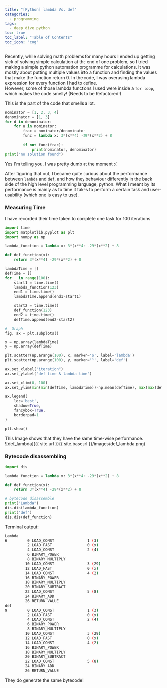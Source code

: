 ```yaml
---
title: "[Python] lambda Vs. def"
categories:
  - programming
tags:
  - deep dive python
toc: true
toc_label: "Table of Contents"
toc_icon: "cog"
---
```

Recently, while solving math problems for many hours I ended up getting sick of solving simple calculation at the end of one problem,
so I tried making a simple python automation programme for calculations.
It was mostly about putting multiple values into a function and finding the values that make the function return 0.
In the code, I was overusing lambda expression for every function I had to define.  
However, some of those lambda functions I used were inside a `for loop`, which makes the code smelly! (Needs to be Refactored!)  

This is the part of the code that smells a lot.
```python
nominator = [1, 2, 3, 4]
denominator = [1, 3]
for d in denominator:
    for u in nominator:
        frac = nominator/denominator
        func = lambda x: 3*(x**4) -29*(x**2) + 8
        
        if not func(frac):
            print(nominator, denominator)
print("no solution found")
```
Yes I'm telling you. I was pretty dumb at the moment :(

After figuring that out, 
I became quite curious about the performance between `lambda` and `def`,
and how they behaviour differently in the back side of the high level programming language, python.
What I meant by its performance is mainly as to time it takes to perform a certain task and user-usability (which one is easy to use).

### Measuring Time

I have recorded their time taken to complete one task for 100 iterations

```python
import time
import matplotlib.pyplot as plt
import numpy as np

lambda_function = lambda x: 3*(x**4) -29*(x**2) + 8

def def_function(x):
    return 3*(x**4) -29*(x**2) + 8

lambdaTime = []
defTime = []
for _ in range(100):
    start1 = time.time()
    lambda_function(123)
    end1 = time.time()
    lambdaTime.append(end1-start1)

    start2 = time.time()
    def_function(123)
    end2 = time.time()
    defTime.append(end2-start2)

#  Graph
fig, ax = plt.subplots()

x = np.array(lambdaTime)
y = np.array(defTime)

plt.scatter(np.arange(100), x, marker='o', label='lambda')
plt.scatter(np.arange(100), y, marker='^', label='def')

ax.set_xlabel("iteration")
ax.set_ylabel("def time & lambda time")

ax.set_xlim(0, 100)
ax.set_ylim(min(min(defTime, lambdaTime))-np.mean(defTime), max(max(defTime, lambdaTime))+np.mean(defTime))

ax.legend(
    loc='best',
    shadow=True,
    fancybox=True,
    borderpad=1
)

plt.show()
```
This Image shows that they have the same time-wise performance.  
![def_lambda]({{ site.url }}{{ site.baseurl }}/images/def_lambda.png)  


### Bytecode disassembling

```python
import dis

lambda_function = lambda x: 3*(x**4) -29*(x**2) + 8

def def_function(x):
    return 3*(x**4) -29*(x**2) + 8

# bytecode disassemble
print("Lambda")
dis.dis(lambda_function)
print("def")
dis.dis(def_function)
```

Terminal output:
```bash
Lambda
6         0 LOAD_CONST               1 (3)
          2 LOAD_FAST                0 (x)
          4 LOAD_CONST               2 (4)
          6 BINARY_POWER
          8 BINARY_MULTIPLY
         10 LOAD_CONST               3 (29)
         12 LOAD_FAST                0 (x)
         14 LOAD_CONST               4 (2)
         16 BINARY_POWER
         18 BINARY_MULTIPLY
         20 BINARY_SUBTRACT
         22 LOAD_CONST               5 (8)
         24 BINARY_ADD
         26 RETURN_VALUE
def
9         0 LOAD_CONST               1 (3)
          2 LOAD_FAST                0 (x)
          4 LOAD_CONST               2 (4)
          6 BINARY_POWER
          8 BINARY_MULTIPLY
         10 LOAD_CONST               3 (29)
         12 LOAD_FAST                0 (x)
         14 LOAD_CONST               4 (2)
         16 BINARY_POWER
         18 BINARY_MULTIPLY
         20 BINARY_SUBTRACT
         22 LOAD_CONST               5 (8)
         24 BINARY_ADD
         26 RETURN_VALUE
```
They do generate the same bytecode!
